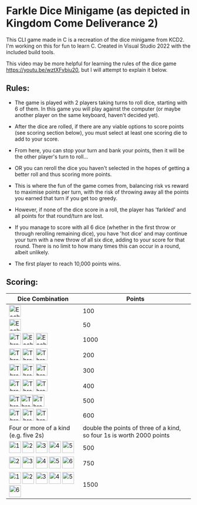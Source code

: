 # Farkle Dice Minigame (as depicted in Kingdom Come Deliverance 2)

This CLI game made in C is a recreation of the dice minigame from KCD2. I'm working on this for fun to learn C. Created in Visual Studio 2022 with the included build tools.

This video may be more helpful for learning the rules of the dice game https://youtu.be/wztXFvbiu20, but I will attempt to explain it below.

## Rules:
- The game is played with 2 players taking turns to roll dice, starting with 6 of them. In this game you will play against the computer (or maybe another player on the same keyboard, haven't decided yet).
  
- After the dice are rolled, if there are any viable options to score points (see scoring section below), you must select at least one scoring die to add to your score.
  
- From here, you can stop your turn and bank your points, then it will be the other player's turn to roll...
  
- OR you can reroll the dice you haven't selected in the hopes of getting a better roll and thus scoring more points.

- This is where the fun of the game comes from, balancing risk vs reward to maximise points per turn, with the risk of throwing away all the points you earned that turn if you get too greedy.
  
- However, if none of the dice score in a roll, the player has 'farkled' and all points for that round/turn are lost.

- If you manage to score with all 6 dice (whether in the first throw or through rerolling remaining dice), you have 'hot dice' and may continue your turn with a new throw of all six dice, adding to your score for that round. There is no limit to how many times this can occur in a round, albeit unlikely.

- The first player to reach 10,000 points wins.

## Scoring:

| Dice Combination   | Points |
|--------------------|---------|
| <img src="https://upload.wikimedia.org/wikipedia/commons/thumb/0/09/Dice-1.svg/2048px-Dice-1.svg.png" alt="Each 1" width="32"/>      |   100    |
| <img src="https://upload.wikimedia.org/wikipedia/commons/thumb/d/dc/Dice-5.svg/2048px-Dice-5.svg.png" alt="Each 5" width="32"/>       | 50 |
| <img src="https://upload.wikimedia.org/wikipedia/commons/thumb/0/09/Dice-1.svg/2048px-Dice-1.svg.png" alt="Three 1s" width="32"/> <img src="https://upload.wikimedia.org/wikipedia/commons/thumb/0/09/Dice-1.svg/2048px-Dice-1.svg.png" alt="Each 1" width="32"/> <img src="https://upload.wikimedia.org/wikipedia/commons/thumb/0/09/Dice-1.svg/2048px-Dice-1.svg.png" alt="Each 1" width="32"/>| 1000 |
| <img src="https://upload.wikimedia.org/wikipedia/commons/3/34/Dice-2.svg" alt="Three 2s" width="32"/> <img src="https://upload.wikimedia.org/wikipedia/commons/3/34/Dice-2.svg" alt="Three 2s" width="32"/> <img src="https://upload.wikimedia.org/wikipedia/commons/3/34/Dice-2.svg" alt="Three 2s" width="32"/> | 200 |
| <img src="https://upload.wikimedia.org/wikipedia/commons/thumb/c/ca/Dice-3.svg/600px-Dice-3.svg.png" alt="Three 3s" width="32"/> <img src="https://upload.wikimedia.org/wikipedia/commons/thumb/c/ca/Dice-3.svg/600px-Dice-3.svg.png" alt="Three 3s" width="32"/>  <img src="https://upload.wikimedia.org/wikipedia/commons/thumb/c/ca/Dice-3.svg/600px-Dice-3.svg.png" alt="Three 3s" width="32"/> | 300 |
| <img src="https://upload.wikimedia.org/wikipedia/commons/1/16/Dice-4.svg" alt="Three 4s" width="32"/> <img src="https://upload.wikimedia.org/wikipedia/commons/1/16/Dice-4.svg" alt="Three 4s" width="32"/> <img src="https://upload.wikimedia.org/wikipedia/commons/1/16/Dice-4.svg" alt="Three 4s" width="32"/>  | 400 |
| <img src="https://upload.wikimedia.org/wikipedia/commons/thumb/d/dc/Dice-5.svg/2048px-Dice-5.svg.png" alt="Three 5s" width="32"/><img src="https://upload.wikimedia.org/wikipedia/commons/thumb/d/dc/Dice-5.svg/2048px-Dice-5.svg.png" alt="Three 5s" width="32"/><img src="https://upload.wikimedia.org/wikipedia/commons/thumb/d/dc/Dice-5.svg/2048px-Dice-5.svg.png" alt="Three 5s" width="32"/>  | 500 |
| <img src="https://upload.wikimedia.org/wikipedia/commons/thumb/1/14/Dice-6.svg/600px-Dice-6.svg.png" alt="Three 6s" width="32"/>  <img src="https://upload.wikimedia.org/wikipedia/commons/thumb/1/14/Dice-6.svg/600px-Dice-6.svg.png" alt="Three 6s" width="32"/>  <img src="https://upload.wikimedia.org/wikipedia/commons/thumb/1/14/Dice-6.svg/600px-Dice-6.svg.png" alt="Three 6s" width="32"/>| 600 |
| Four or more of a kind (e.g.  five 2s) | double the points of three of a kind, so four 1s is worth 2000 points |
| <img src="https://upload.wikimedia.org/wikipedia/commons/thumb/0/09/Dice-1.svg/2048px-Dice-1.svg.png" alt="1" width="32"/> <img src="https://upload.wikimedia.org/wikipedia/commons/3/34/Dice-2.svg" alt="2" width="32"/>  <img src="https://upload.wikimedia.org/wikipedia/commons/thumb/c/ca/Dice-3.svg/600px-Dice-3.svg.png" alt="3" width="32"/>  <img src="https://upload.wikimedia.org/wikipedia/commons/1/16/Dice-4.svg" alt="4" width="32"/> <img src="https://upload.wikimedia.org/wikipedia/commons/thumb/d/dc/Dice-5.svg/2048px-Dice-5.svg.png" alt="5" width="32"/> | 500 |
| <img src="https://upload.wikimedia.org/wikipedia/commons/3/34/Dice-2.svg" alt="2" width="32"/>  <img src="https://upload.wikimedia.org/wikipedia/commons/thumb/c/ca/Dice-3.svg/600px-Dice-3.svg.png" alt="3" width="32"/>  <img src="https://upload.wikimedia.org/wikipedia/commons/1/16/Dice-4.svg" alt="4" width="32"/> <img src="https://upload.wikimedia.org/wikipedia/commons/thumb/d/dc/Dice-5.svg/2048px-Dice-5.svg.png" alt="5" width="32"/>  <img src="https://upload.wikimedia.org/wikipedia/commons/thumb/1/14/Dice-6.svg/600px-Dice-6.svg.png" alt="6" width="32"/> | 750 |
| <img src="https://upload.wikimedia.org/wikipedia/commons/thumb/0/09/Dice-1.svg/2048px-Dice-1.svg.png" alt="1" width="32"/> <img src="https://upload.wikimedia.org/wikipedia/commons/3/34/Dice-2.svg" alt="2" width="32"/>  <img src="https://upload.wikimedia.org/wikipedia/commons/thumb/c/ca/Dice-3.svg/600px-Dice-3.svg.png" alt="3" width="32"/>  <img src="https://upload.wikimedia.org/wikipedia/commons/1/16/Dice-4.svg" alt="4" width="32"/> <img src="https://upload.wikimedia.org/wikipedia/commons/thumb/d/dc/Dice-5.svg/2048px-Dice-5.svg.png" alt="5" width="32"/>  <img src="https://upload.wikimedia.org/wikipedia/commons/thumb/1/14/Dice-6.svg/600px-Dice-6.svg.png" alt="6" width="32"/> | 1500 |
